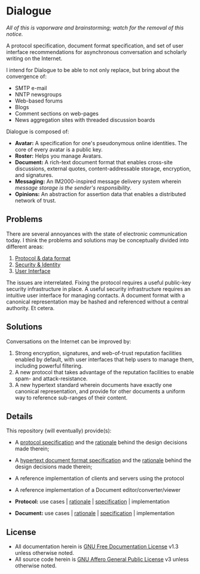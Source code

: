 # Dialogue

_All of this is vaporware and brainstorming; watch for the removal of this notice._

A protocol specification, document format specification, and set of user interface recommendations for asynchronous conversation and scholarly writing on the Internet.

I intend for Dialogue to be able to not only replace, but bring about the convergence of:

- SMTP e-mail
- NNTP newsgroups
- Web-based forums
- Blogs
- Comment sections on web-pages
- News aggregation sites with threaded discussion boards

Dialogue is composed of:

- **Avatar:** A specification for one's pseudonymous online identities. The core of every avatar is a public key.
- **Roster:** Helps you manage Avatars.
- **Document:** A rich-text document format that enables cross-site discussions, external quotes, content-addressable storage, encryption, and signatures.
- **Messaging:** An IM2000-inspired message delivery system wherein _message storage is the sender's responsibility_.
- **Opinions:** An abstraction for assertion data that enables a distributed network of trust.

## Problems

There are several annoyances with the state of electronic communication today. I think the problems and solutions may be conceptually divided into different areas:

1. [Protocol & data format](problems-protocol.md)
2. [Security & Identity](problems-security.md)
3. [User Interface](problems-interface.md)

The issues are interrelated. Fixing the protocol requires a useful public-key security infrastructure in place. A useful security infrastructure requires an intuitive user interface for managing contacts. A document format with a canonical representation may be hashed and referenced without a central authority. Et cetera.

## Solutions

Conversations on the Internet can be improved by:

1. Strong encryption, signatures, and web-of-trust reputation facilities enabled by default, with user interfaces that help users to manage them, including powerful filtering.
2. A new protocol that takes advantage of the reputation facilities to enable spam- and attack-resistance.
3. A new hypertext standard wherein documents have exactly one canonical representation, and provide for other documents a uniform way to reference sub-ranges of their content.

## Details

This repository (will eventually) provide(s):

- A [protocol specification](spec/protocol-v01.md) and the [rationale](protocol.md) behind the design decisions made therein;
- A [hypertext document format specification](spec/document-v01.md) and the [rationale](document.md) behind the design decisions made therein;
- A reference implementation of clients and servers using the protocol
- A reference implementation of a Document editor/converter/viewer

- **Protocol:** use cases | [rationale](protocol.md) | [specification](spec/protocol-v01.md) | implementation
- **Document:** use cases | [rationale](document.md) | [specification](spec/document-v01.md) | implementation

## License

- All documentation herein is [GNU Free Documentation License][] v1.3 unless otherwise noted.
- All source code herein is [GNU Affero General Public License][] v3 unless otherwise noted.

[GNU Free Documentation License]: http://www.gnu.org/licenses/fdl.html
[GNU Affero General Public License]: http://www.gnu.org/licenses/agpl.html
